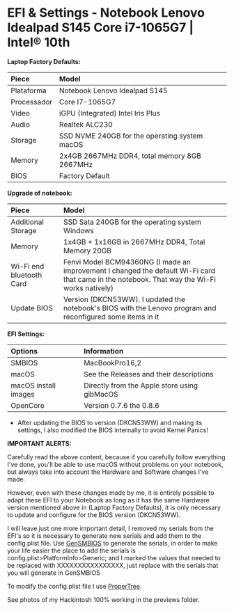 # EFI & Settings - Notebook Lenovo Idealpad S145 Core i7-1065G7 | Intel® 10th 

**Laptop Factory Defaults:**

Piece|Model
:----|:----
Plataforma|Notebook Lenovo Idealpad S145 | Intel 10th
Processador|Core I7-1065G7 | Intel® 10th
Vídeo|iGPU (Integrated) Intel Iris Plus
Audio|Realtek ALC230
Storage|SSD NVME 240GB for the operating system macOS
Memory|2x4GB 2667MHz DDR4, total memory 8GB 2667MHz
BIOS|Factory Default


**Upgrade of notebook:**

Piece|Model
:----|:----
Additional Storage|SSD Sata 240GB for the operating system Windows
Memory|1x4GB + 1x16GB in 2667MHz DDR4, Total Memory 20GB
Wi-Fi end bluetooth Card|Fenvi Model BCM94360NG (I made an improvement I changed the default Wi-Fi card that came in the notebook. That way the Wi-Fi works natively)
Update BIOS|Version (DKCN53WW). I updated the notebook's BIOS with the Lenovo program and reconfigured some items in it


**EFI Settings:**

Options|Information
:----|:----
SMBIOS|MacBookPro16,2
macOS|See the Releases and their descriptions
macOS install images|Directly from the Apple store using gibMacOS
OpenCore|Version 0.7.6 the 0.8.6


- After updating the BIOS to version (DKCN53WW) and making its settings, I also modified the BIOS internally to avoid Kernel Panics!


**IMPORTANT ALERTS:**

Carefully read the above content, because if you carefully follow everything I've done, you'll be able to use macOS without problems on your notebook, but always take into account the Hardware and Software changes I've made.

However, even with these changes made by me, it is entirely possible to adapt these EFI to your Notebook as long as it has the same Hardware version mentioned above in (Laptop Factory Defaults), it is only necessary to update and configure for the BIOS version (DKCN53WW).

I will leave just one more important detail, I removed my serials from the EFI's so it is necessary to generate new serials and add them to the config.plist file.
Use [GenSMBIOS](https://github.com/corpnewt/GenSMBIOS) to generate the serials, in order to make your life easier the place to add the serials is config.plist>PlatformInfo>Generic; and I marked the values that needed to be replaced with XXXXXXXXXXXXXXXX, just replace with the serials that you will generate in GenSMBIOS

To modify the config.plist file I use [ProperTree](https://github.com/corpnewt/ProperTree).

See photos of my Hackintosh 100% working in the previews folder.
